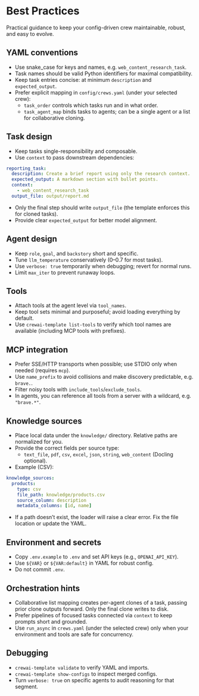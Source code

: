 # Best Practices

Practical guidance to keep your config-driven crew maintainable, robust, and easy to evolve.

## YAML conventions

- Use snake_case for keys and names, e.g. `web_content_research_task`.
- Task names should be valid Python identifiers for maximal compatibility.
- Keep task entries concise: at minimum `description` and `expected_output`.
- Prefer explicit mapping in `config/crews.yaml` (under your selected crew):
  - `task_order` controls which tasks run and in what order.
  - `task_agent_map` binds tasks to agents; can be a single agent or a list for collaborative cloning.

## Task design

- Keep tasks single-responsibility and composable.
- Use `context` to pass downstream dependencies:

```yaml
reporting_task:
  description: Create a brief report using only the research context.
  expected_output: A markdown section with bullet points.
  context:
    - web_content_research_task
  output_file: output/report.md
```

- Only the final step should write `output_file` (the template enforces this for cloned tasks).
- Provide clear `expected_output` for better model alignment.

## Agent design

- Keep `role`, `goal`, and `backstory` short and specific.
- Tune `llm_temperature` conservatively (0–0.7 for most tasks).
- Use `verbose: true` temporarily when debugging; revert for normal runs.
- Limit `max_iter` to prevent runaway loops.

## Tools

- Attach tools at the agent level via `tool_names`.
- Keep tool sets minimal and purposeful; avoid loading everything by default.
- Use `crewai-template list-tools` to verify which tool names are available (including MCP tools with prefixes).

## MCP integration

- Prefer SSE/HTTP transports when possible; use STDIO only when needed (requires `mcp`).
- Use `name_prefix` to avoid collisions and make discovery predictable, e.g. `brave.`.
- Filter noisy tools with `include_tools`/`exclude_tools`.
- In agents, you can reference all tools from a server with a wildcard, e.g. `"brave.*"`.

## Knowledge sources

- Place local data under the `knowledge/` directory. Relative paths are normalized for you.
- Provide the correct fields per source type:
  - `text_file`, `pdf`, `csv`, `excel`, `json`, `string`, `web_content` (Docling optional).
- Example (CSV):

```yaml
knowledge_sources:
  products:
    type: csv
    file_path: knowledge/products.csv
    source_column: description
    metadata_columns: [id, name]
```

- If a path doesn’t exist, the loader will raise a clear error. Fix the file location or update the YAML.

## Environment and secrets

- Copy `.env.example` to `.env` and set API keys (e.g., `OPENAI_API_KEY`).
- Use `${VAR}` or `${VAR:default}` in YAML for robust config.
- Do not commit `.env`.

## Orchestration hints

- Collaborative list mapping creates per-agent clones of a task, passing prior clone outputs forward. Only the final clone writes to disk.
- Prefer pipelines of focused tasks connected via `context` to keep prompts short and grounded.
- Use `run_async` in `crews.yaml` (under the selected crew) only when your environment and tools are safe for concurrency.

## Debugging

- `crewai-template validate` to verify YAML and imports.
- `crewai-template show-configs` to inspect merged configs.
- Turn `verbose: true` on specific agents to audit reasoning for that segment.

